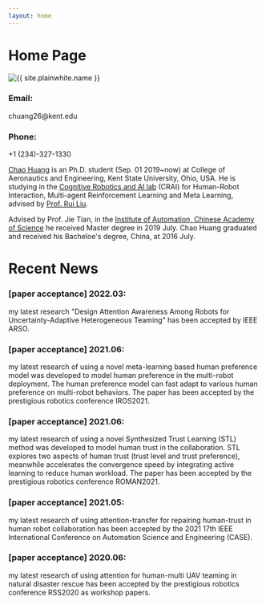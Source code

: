 ```yaml
---
layout: home
---
```

<h1> Home Page </h1>
<section class="container">
  <img src="{{ "/assets/Photo.jpg" | relative_url }}" alt="{{ site.plainwhite.name }}" class="center">
</section>

<h3> Email: </h3> chuang26@kent.edu
<h3> Phone: </h3> +1 (234)-327-1330

[Chao Huang][Chao Huang] is an Ph.D. student (Sep. 01 2019~now) at College of Aeronautics and Engineering, Kent State University, Ohio, USA. He is studying in the [Cognitive Robotics and AI lab][Cognitive Robotics and AI lab] (CRAI) for Human-Robot Interaction, Multi-agent Reinforcement Learning and Meta Learning, advised by [Prof. Rui Liu][Prof. Rui Liu]. 

Advised by Prof. Jie Tian, in the [Institute of Automation, Chinese Academy of Science][Institute of Automation, Chinese Academy of Science] he received Master degree in 2019 July. Chao Huang graduated and received his Bacheloe's degree, China, at 2016 July.  

<h1> Recent News </h1>
<h3>[paper acceptance] 2022.03:</h3> my latest research "Design Attention Awareness Among Robots for Uncertainty-Adaptive Heterogeneous Teaming" has been accepted by IEEE ARSO.
<h3>[paper acceptance] 2021.06:</h3> my latest research of using a novel meta-learning based human preference model was developed to model human preference in the multi-robot deployment. The human preference model can fast adapt to various human preference on multi-robot behaviors. The paper has been accepted by the prestigious robotics conference IROS2021.
<h3>[paper acceptance] 2021.06:</h3> my latest research of using a novel Synthesized Trust Learning (STL) method was developed to model human trust in the collaboration. STL explores two aspects of human trust (trust level and trust preference), meanwhile accelerates the convergence speed by integrating active learning to reduce human workload. The paper has been accepted by the prestigious robotics conference ROMAN2021.
<h3>[paper acceptance] 2021.05:</h3> my latest research of using attention-transfer for repairing human-trust in human robot collaboration has been accepted by the 2021 17th IEEE International Conference on Automation Science and Engineering (CASE).
<h3>[paper acceptance] 2020.06:</h3> my latest research of using attention for human-multi UAV teaming in natural disaster rescue has been accepted by the prestigious robotics conference RSS2020 as workshop papers.


[Cognitive Robotics and AI lab]: https://ruiliurobotics.weebly.com
[Prof. Rui Liu]: https://scholar.google.com/citations?user=wAEi6FUAAAAJ&hl=en&authuser=1
[Institute of Automation, Chinese Academy of Science]:http://www.ia.cas.cn
[BeiHang University]: https://www.buaa.edu.cn
[Chao Huang]: https://scholar.google.com/citations?user=eAyqQIMAAAAJ&hl=en&authuser=1
[Chao Huang other]: https://scholar.google.com/citations?user=66ilK0UAAAAJ&hl=en&authuser=1


